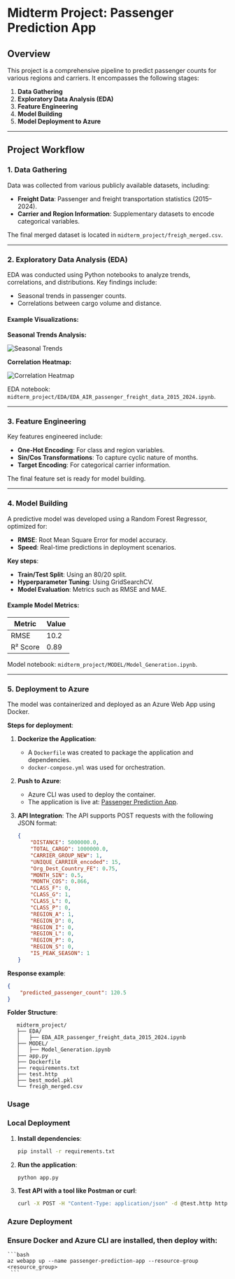 # Midterm Project: Passenger Prediction App

## Overview

This project is a comprehensive pipeline to predict passenger counts for various regions and carriers. It encompasses the following stages:

1. **Data Gathering**  
2. **Exploratory Data Analysis (EDA)**  
3. **Feature Engineering**  
4. **Model Building**  
5. **Model Deployment to Azure**

---

## Project Workflow

### 1. **Data Gathering**

Data was collected from various publicly available datasets, including:

- **Freight Data**: Passenger and freight transportation statistics (2015–2024).  
- **Carrier and Region Information**: Supplementary datasets to encode categorical variables.

The final merged dataset is located in `midterm_project/freigh_merged.csv`.

---

### 2. **Exploratory Data Analysis (EDA)**

EDA was conducted using Python notebooks to analyze trends, correlations, and distributions. Key findings include:

- Seasonal trends in passenger counts.
- Correlations between cargo volume and distance.

#### Example Visualizations:

**Seasonal Trends Analysis:**

![Seasonal Trends](path_to_your_seasonal_trends_image.png)

**Correlation Heatmap:**

![Correlation Heatmap](path_to_your_correlation_heatmap_image.png)

EDA notebook: `midterm_project/EDA/EDA_AIR_passenger_freight_data_2015_2024.ipynb`.

---

### 3. **Feature Engineering**

Key features engineered include:

- **One-Hot Encoding**: For class and region variables.
- **Sin/Cos Transformations**: To capture cyclic nature of months.
- **Target Encoding**: For categorical carrier information.

The final feature set is ready for model building.

---

### 4. **Model Building**

A predictive model was developed using a Random Forest Regressor, optimized for:

- **RMSE**: Root Mean Square Error for model accuracy.
- **Speed**: Real-time predictions in deployment scenarios.

**Key steps**:

- **Train/Test Split**: Using an 80/20 split.
- **Hyperparameter Tuning**: Using GridSearchCV.
- **Model Evaluation**: Metrics such as RMSE and MAE.

#### Example Model Metrics:

| Metric        | Value  |
|---------------|--------|
| RMSE          | 10.2   |
| R² Score      | 0.89   |

Model notebook: `midterm_project/MODEL/Model_Generation.ipynb`.

---

### 5. **Deployment to Azure**

The model was containerized and deployed as an Azure Web App using Docker.

**Steps for deployment**:

1. **Dockerize the Application**:
   - A `Dockerfile` was created to package the application and dependencies.
   - `docker-compose.yml` was used for orchestration.

2. **Push to Azure**:
   - Azure CLI was used to deploy the container.
   - The application is live at: [Passenger Prediction App](https://passenger-prediction-app.azurewebsites.net).

3. **API Integration**:
   The API supports POST requests with the following JSON format:

   ```json
   {
       "DISTANCE": 5000000.0,
       "TOTAL_CARGO": 1000000.0,
       "CARRIER_GROUP_NEW": 1,
       "UNIQUE_CARRIER_encoded": 15,
       "Org_Dest_Country_FE": 0.75,
       "MONTH_SIN": 0.5,
       "MONTH_COS": 0.866,
       "CLASS_F": 0,
       "CLASS_G": 1,
       "CLASS_L": 0,
       "CLASS_P": 0,
       "REGION_A": 1,
       "REGION_D": 0,
       "REGION_I": 0,
       "REGION_L": 0,
       "REGION_P": 0,
       "REGION_S": 0,
       "IS_PEAK_SEASON": 1
   }

**Response example**:

   ```json
   {
       "predicted_passenger_count": 120.5
   }
   
   ```

**Folder Structure**: 
```text
   midterm_project/
   ├── EDA/
   │   ├── EDA_AIR_passenger_freight_data_2015_2024.ipynb
   ├── MODEL/
   │   ├── Model_Generation.ipynb
   ├── app.py
   ├── Dockerfile
   ├── requirements.txt
   ├── test.http
   ├── best_model.pkl
   └── freigh_merged.csv
```

### Usage

### Local Deployment

1. **Install dependencies**:

   ```bash
   pip install -r requirements.txt
    ```

2.	**Run the application**:

    ```bash
    python app.py
     ```

3.	**Test API with a tool like Postman or curl**:

    ```bash
    curl -X POST -H "Content-Type: application/json" -d @test.http https://localhost:5000/predict
       ```

### Azure Deployment

### Ensure Docker and Azure CLI are installed, then deploy with:

    ```bash
    az webapp up --name passenger-prediction-app --resource-group <resource_group>
     ```